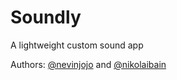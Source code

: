# Soundly

A lightweight custom sound app

Authors: [@nevinjojo](http://nevinjojo.com) and [@nikolaibain](https://www.nikolaibain.com/)
